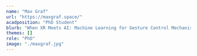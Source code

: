 ```yaml
---
name: "Max Graf"
url: "https://maxgraf.space/"
acadposition: "PhD Student"
blurb: "When XR Meets AI: Machine Learning for Gesture Control Mechanisms in XR Musical Instruments"
themes: []
role: "PhD"
image: "./maxgraf.jpg"
---
```

